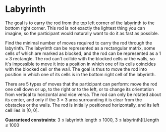 # Labyrinth
The goal is to carry the rod from the top left corner of the labyrinth to the bottom
right corner. This rod is not exactly the lightest thing you can imagine, so the
participant would naturally want to do it as fast as possible.

Find the minimal number of moves required to carry the rod through the labyrinth.
The labyrinth can be represented as a rectangular matrix, some cells of which are
marked as blocked, and the rod can be represented as a 1 × 3 rectangle. The rod
can't collide with the blocked cells or the walls, so it's impossible to move it into a
position in which one of its cells coincides with the blocked cell or the wall. The goal
is thus to move the rod into position in which one of its cells is in the bottom right
cell of the labyrinth.

There are 5 types of moves that the participant can perform: move the rod one cell
down or up, to the right or to the left, or to change its orientation from vertical to
horizontal and vice versa. The rod can only be rotated about its center, and only if the
3 × 3 area surrounding it is clear from the obstacles or the walls.
The rod is initially positioned horizontally, and its left cell lies in [0, 0].

**Guaranteed constraints**: 3 ≤ labyrinth.length ≤ 1000, 3 ≤ labyrinth[i].length ≤ 1000
